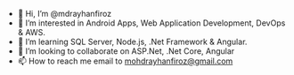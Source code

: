 - 👋 Hi, I’m @mdrayhanfiroz
- 👀 I’m interested in Android Apps, Web Application Development, DevOps & AWS.
- 🌱 I’m learning SQL Server, Node.js, .Net Framework & Angular.
- 💞️ I’m looking to collaborate on ASP.Net, .Net Core, Angular
- 📫 How to reach me email to mohdrayhanfiroz@gmail.com

<!---
mdrayhanfiroz/mdrayhanfiroz is a ✨ special ✨ repository because its `README.md` (this file) appears on your GitHub profile.
You can click the Preview link to take a look at your changes.
--->
